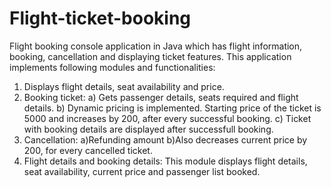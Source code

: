 # Flight-ticket-booking
Flight booking console application in Java which has flight information, booking, cancellation and displaying ticket features.
This application implements following modules and functionalities:
1. Displays flight details, seat availability and price.
2. Booking ticket:
   a) Gets passenger details, seats required and flight details.
   b) Dynamic pricing is implemented. Starting price of the ticket is 5000 and increases by 200, after every successful booking.
   c) Ticket with booking details are displayed after successfull booking.
4. Cancellation:
   a)Refunding amount
   b)Also decreases current price by 200, for every cancelled ticket.
5. Flight details and booking details:
    This module displays flight details, seat availability, current price and passenger list booked.
